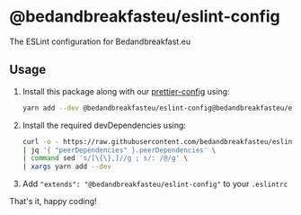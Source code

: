 # @bedandbreakfasteu/eslint-config

The ESLint configuration for Bedandbreakfast.eu

## Usage

1. Install this package along with our [prettier-config](https://github.com/bedandbreakfasteu/prettier-config) using:

    ```bash
    yarn add --dev @bedandbreakfasteu/eslint-config@bedandbreakfasteu/eslint-config#2.0.0 @bedandbreakfasteu/prettier-config@bedandbreakfasteu/prettier-config#1.0.1
    ```

2. Install the required devDependencies using:

    ```bash
    curl -o - https://raw.githubusercontent.com/bedandbreakfasteu/eslint-config/main/package.json \
    | jq '{ "peerDependencies" }.peerDependencies' \
    | command sed 's/[\{\},]//g ; s/: /@/g' \
    | xargs yarn add --dev
    ```

3. Add `"extends": "@bedandbreakfasteu/eslint-config"` to your `.eslintrc`

That's it, happy coding!
